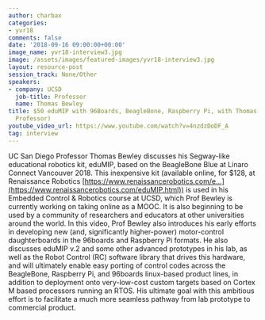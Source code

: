 ```yaml
---
author: charbax
categories:
- yvr18
comments: false
date: '2018-09-16 09:00:00+00:00'
image_name: yvr18-interview3.jpg
image: /assets/images/featured-images/yvr18-interview3.jpg
layout: resource-post
session_track: None/Other
speakers:
- company: UCSD
  job-title: Professor
  name: Thomas Bewley
title: $50 eduMIP with 96Boards, BeagleBone, Raspberry Pi, with Thomas Bewley (UCSD
  Professor)
youtube_video_url: https://www.youtube.com/watch?v=4nzdzDoDF_A
tag: interview
---
```


UC San Diego Professor Thomas Bewley discusses his Segway-like educational robotics kit, eduMIP, based on the BeagleBone Blue at Linaro Connect Vancouver 2018. This inexpensive kit (available online, for $128, at Renaissance Robotics [https://www.renaissancerobotics.com/e...](https://www.renaissancerobotics.com/eduMIP.html)) is used in his Embedded Control & Robotics course at UCSD, which Prof Bewley is currently working on taking online as a MOOC. It is also beginning to be used by a community of researchers and educators at other universities around the world. In this video, Prof Bewley also introduces his early efforts in developing new (and, significantly higher-power) motor-control daughterboards in the 96boards and Raspberry Pi formats. He also discusses eduMIP v.2 and some other advanced prototypes in his lab, as well as the Robot Control (RC) software library that drives this hardware, and will ultimately enable easy porting of control codes across the BeagleBone, Raspberry Pi, and 96boards linux-based product lines, in addition to deployment onto very-low-cost custom targets based on Cortex M based processors running an RTOS. His ultimate goal with this ambitious effort is to facilitate a much more seamless pathway from lab prototype to commercial product.
